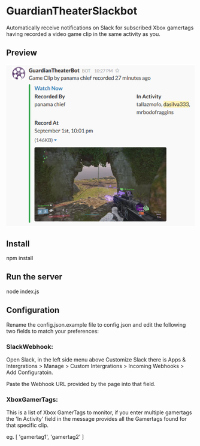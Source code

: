 # GuardianTheaterSlackbot

Automatically receive notifications on Slack for subscribed Xbox gamertags having recorded a video game clip in the same activity as you.

## Preview

![Slack Preview](preview.png)

## Install

npm install

## Run the server

node index.js

## Configuration

Rename the config.json.example file to config.json and edit the following two fields to match your preferences:

### SlackWebhook: 

Open Slack, in the left side menu above Customize Slack there is Apps & Intergrations > Manage > Custom Intergrations > Incoming Webhooks > Add Configuratoin.

Paste the Webhook URL provided by the page into that field.

### XboxGamerTags: 

This is a list of Xbox GamerTags to monitor, if you enter multiple gamertags the 'In Activity' field in the message provides all the Gamertags found for that specific clip.

eg. [ 'gamertag1', 'gamertag2' ]

